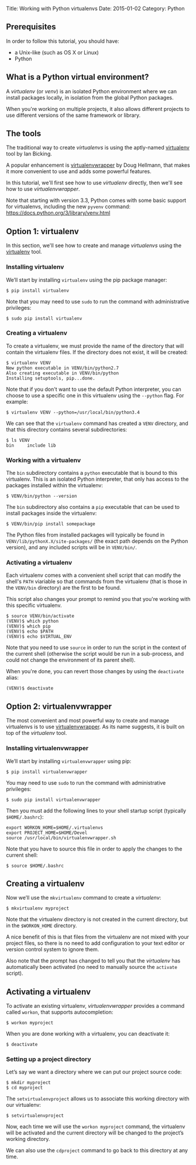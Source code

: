 Title: Working with Python virtualenvs
Date: 2015-01-02
Category: Python

## Prerequisites

In order to follow this tutorial, you should have:

* a Unix-like (such as OS X or Linux)
* Python

## What is a Python virtual environment?

A *virtualenv* (or *venv*) is an isolated Python environment where we can install packages locally, in isolation from the global Python packages.

When you're working on multiple projects, it also allows different projects to use different versions of the same framework or library.

## The tools

The traditional way to create *virtualenvs* is using the aptly-named [virtualenv](https://pypi.python.org/pypi/virtualenv) tool by Ian Bicking.

A popular enhancement is [virtualenvwrapper](https://pypi.python.org/pypi/virtualenvwrapper) by Doug Hellmann, that makes it more convenient to use and adds some powerful features.

In this tutorial, we'll first see how to use *virtualenv* directly, then we'll see how to use *virtualenvwrapper*.

Note that starting with version 3.3, Python comes with some basic support for virtualenvs, including the new `pyvenv` command: https://docs.python.org/3/library/venv.html

## Option 1: virtualenv

In this section, we'll see how to create and manage *virtualenvs* using the [virtualenv](https://pypi.python.org/pypi/virtualenv) tool.

### Installing virtualenv

We’ll start by installing `virtualenv` using the pip package manager:

```
$ pip install virtualenv
```

Note that you may need to use `sudo` to run the command with administrative privileges:

```
$ sudo pip install virtualenv
```

### Creating a virtualenv

To create a virtualenv, we must provide the name of the directory that will contain the virtualenv files. If the directory does not exist, it will be created:

```
$ virtualenv VENV
New python executable in VENV/bin/python2.7
Also creating executable in VENV/bin/python
Installing setuptools, pip...done.
```

Note that if you don't want to use the default Python interpreter, you can choose to use a specific one in this virtualenv using the `--python` flag. For example:

```
$ virtualenv VENV --python=/usr/local/bin/python3.4
```

We can see that the `virtualenv` command has created a `VENV` directory, and that this directory contains several subdirectories:

```
$ ls VENV
bin     include lib
```

### Working with a virtualenv

The `bin` subdirectory contains a `python` executable that is bound to this virtualenv. This is an isolated Python interpreter, that only has access to the packages installed within the virtualenv:

```
$ VENV/bin/python --version
```

The `bin` subdirectory also contains a `pip` executable that can be used to install packages inside the virtualenv:

```
$ VENV/bin/pip install somepackage
```

The Python files from installed packages will typically be found in `VENV/lib/pythonX.X/site-packages/` (the exact path depends on the Python version), and any included scripts will be in `VENV/bin/`.

### Activating a virtualenv

Each virtualenv comes with a convenient shell script that can modify the shell's `PATH` viariable so that commands from the virtualenv (that is those in the `VENV/bin` directory) are the first to be found.

This script also changes your prompt to remind you that you're working with this specific virtualenv.

```
$ source VENV/bin/activate
(VENV)$ which python
(VENV)$ which pip
(VENV)$ echo $PATH
(VENV)$ echo $VIRTUAL_ENV
```

Note that you need to use `source` in order to run the script in the context of the current shell (otherwise the script would be run in a sub-process, and could not change the environment of its parent shell).

When you're done, you can revert those changes by using the `deactivate` alias:

```
(VENV)$ deactivate
```

## Option 2: virtualenvwrapper

The most convenient and most powerful way to create and manage virtualenvs is to use [virtualenvwrapper](https://pypi.python.org/pypi/virtualenvwrapper). As its name suggests, it is built on top of the *virtualenv* tool.

### Installing virtualenvwrapper

We’ll start by installing `virtualenvwrapper` using pip:

```
$ pip install virtualenvwrapper
```

You may need to use `sudo` to run the command with administrative privileges:

```
$ sudo pip install virtualenvwrapper
```

Then you must add the following lines to your shell startup script (typically `$HOME/.bashrc`):

```
export WORKON_HOME=$HOME/.virtualenvs
export PROJECT_HOME=$HOME/Devel
source /usr/local/bin/virtualenvwrapper.sh
```

Note that you have to source this file in order to apply the changes to the current shell:

```
$ source $HOME/.bashrc
```

## Creating a virtualenv

Now we’ll use the `mkvirtualenv` command to create a *virtualenv*:

```
$ mkvirtualenv myproject
```

Note that the virtualenv directory is not created in the current directory, but in the `$WORKON_HOME` directory.

A nice benefit of this is that files from the virtualenv are not mixed with your project files, so there is no need to add configuration to your text editor or version control system to ignore them.

Also note that the prompt has changed to tell you that the *virtualenv* has automatically been activated (no need to manually source the `activate` script).

## Activating a virtualenv

To activate an existing virtualenv, *virtualenvwrapper* provides a command called `workon`, that supports autocompletion:

```
$ workon myproject
```

When you are done working with a virtualenv, you can deactivate it:

```
$ deactivate
```

### Setting up a project directory

Let’s say we want a directory where we can put our project source code:

```
$ mkdir myproject
$ cd myproject
```

The `setvirtualenvproject` allows us to associate this working directory with our virtualenv:

```
$ setvirtualenvproject
```

Now, each time we will use the `workon myproject` command, the virtualenv will be activated and the current directory will be changed to the project’s working directory.

We can also use the `cdproject` command to go back to this directory at any time.
